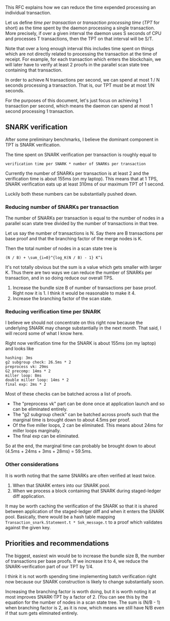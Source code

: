 This RFC explains how we can reduce the time expended processing an individual transaction.

Let us define *time per transaction* or *transaction processing time* (*TPT* for short) as
the time spent by the daemon processing a single transaction. More precisely,
if over a given interval the daemon uses S seconds of CPU and processes
T transactions, then the TPT on that interval will be S/T.

Note that over a long enough interval this includes time spent on things which are not directly related to processing the transaction at the time of receipt. For example, for each transaction which enters the blockchain, we will later have to verify at least 2 proofs in the parallel scan state tree containing that transaction.

In order to achieve N transactions per second, we can spend at most 1 / N seconds processing a transaction. That is, our TPT must be at most 1/N seconds.

For the purposes of this document, let's just focus on achieving 1 transaction per second, which means the daemon can spend at most 1 second processing 1 transaction.

## SNARK verification

After some preliminary benchmarks, I believe the dominant component in TPT is SNARK verification.

The time spent on SNARK verification per transaction is roughly equal to

```
verification time per SNARK * number of SNARKs per transaction
```

Currently the number of SNARKs per transaction is at least 2 and the verification time is about 155ms (on my laptop). This means that at 1 TPS, SNARK verification eats up at least 310ms of our maximum TPT of 1 second.

Luckily both these numbers can be substantially pushed down. 

### Reducing number of SNARKs per transaction

The number of SNARKs per transaction is equal to the number of nodes in a parallel scan state tree divided by the number of transactions in that tree.

Let us say the number of transactions is N. Say there are B transactions per base proof and that the branching factor of the merge nodes is K.

Then the total number of nodes in a scan state tree is

```
(N / B) + \sum_{i=0}^{log_K(N / B) - 1} K^i
```

It's not totally obvious but the sum is a value which gets smaller with larger K. Thus there are two ways we can reduce the number of SNARKs per transaction, and in so doing reduce our overall TPS.

1. Increase the bundle size B of number of transactions per base proof. Right now it is 1. I think it would be reasonable to make it 4.
2. Increase the branching factor of the scan state.

### Reducing verification time per SNARK

I believe we should not concentrate on this right now because the underlying SNARK may change substantially in the next month. That said, I will record some of what I know here.

Right now verification time for the SNARK is about 155ms (on my laptop) and looks like

```
hashing: 3ms
g2 subgroup check: 26.5ms * 2
preprocess vk: 29ms
G2 precomp: 14ms * 2
miller loop: 8ms
double miller loop: 14ms * 2
final exp: 2ms * 2
```

Most of these checks can be batched across a list of proofs.

- The "preprocess vk" part can be done once at application launch and so can be eliminated entirely.
- The "g2 subgroup check" can be batched across proofs such that the marginal time is brought down to about 4.5ms per proof.
- Of the five miller loops, 2 can be eliminated. This means about 24ms for miller loops marginally.
- The final exp can be eliminated.

So at the end, the marginal time can probably be brought down to about (4.5ms + 24ms + 3ms + 28ms) = 59.5ms.

### Other considerations

It is worth noting that the same SNARKs are often verified at least twice.

1. When that SNARK enters into our SNARK pool.
2. When we process a block containing that SNARK during staged-ledger diff application.

It may be worth caching the verification of the SNARK so that it is shared between application of the staged-ledger diff and when it enters the SNARK pool.
Basically, there would be a hash table mapping `Transaction_snark.Statement.t * Sok_message.t` to a proof which validates against the given key.

## Priorities and recommendations

The biggest, easiest win would be to increase the bundle size B, the number of transactions per base proofs.
If we increase it to 4, we reduce the SNARK-verification part of our TPT by 1/4. 

I think it is not worth spending time implementing batch verification right now because our SNARK construction is likely to change substantially soon.

Increasing the branching factor is worth doing, but it is worth noting it at most improves SNARK-TPT  by a factor of 2. (You can see this by the equation for the number of nodes in a scan state tree. The sum is (N/B - 1) when branching factor is 2, as it is now, which means we still have N/B even if that sum gets eliminated entirely.
